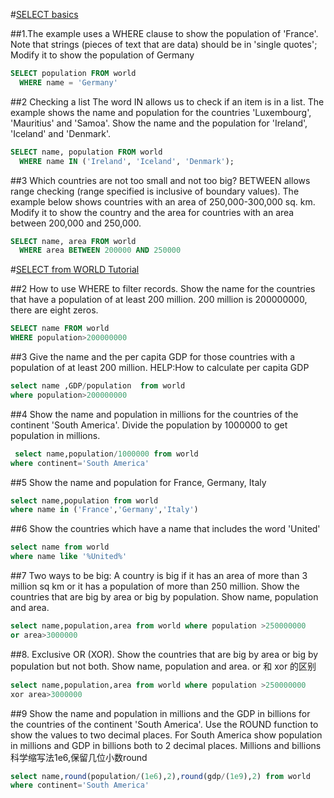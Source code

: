 #[SELECT basics](http://sqlzoo.net/wiki/SELECT_basics)

##1.The example uses a WHERE clause to show the population of 'France'. Note that strings (pieces of text that are data) should be in 'single quotes';
Modify it to show the population of Germany
```sql
SELECT population FROM world
  WHERE name = 'Germany'
```

##2 Checking a list The word IN allows us to check if an item is in a list. The example shows the name and population for the countries 'Luxembourg', 'Mauritius' and 'Samoa'.
Show the name and the population for 'Ireland', 'Iceland' and 'Denmark'.
```sql
SELECT name, population FROM world
  WHERE name IN ('Ireland', 'Iceland', 'Denmark');
```

##3 Which countries are not too small and not too big? BETWEEN allows range checking (range specified is inclusive of boundary values). The example below shows countries with an area of 250,000-300,000 sq. km. Modify it to show the country and the area for countries with an area between 200,000 and 250,000.
```sql
SELECT name, area FROM world
  WHERE area BETWEEN 200000 AND 250000
```

#[SELECT from WORLD Tutorial](http://sqlzoo.net/wiki/SELECT_from_WORLD_Tutorial)

##2
How to use WHERE to filter records. Show the name for the countries that have a population of at least 200 million. 200 million is 200000000, there are eight zeros.
```sql
SELECT name FROM world
WHERE population>200000000
```

##3
Give the name and the per capita GDP for those countries with a population of at least 200 million.
HELP:How to calculate per capita GDP
```sql
select name ,GDP/population  from world 
where population>200000000
```

##4 
Show the name and population in millions for the countries of the continent 'South America'. Divide the population by 1000000 to get population in millions.
```sql
 select name,population/1000000 from world
where continent='South America' 
```

##5
Show the name and population for France, Germany, Italy
```sql
select name,population from world
where name in ('France','Germany','Italy')
```

##6
Show the countries which have a name that includes the word 'United'
```sql
select name from world
where name like '%United%'
```

##7
Two ways to be big: A country is big if it has an area of more than 3 million sq km or it has a population of more than 250 million.
Show the countries that are big by area or big by population. Show name, population and area.
```sql
select name,population,area from world where population >250000000
or area>3000000
```

##8.
Exclusive OR (XOR). Show the countries that are big by area or big by population but not both. Show name, population and area. 
or 和 xor 的区别
```sql
select name,population,area from world where population >250000000
xor area>3000000
```

##9
Show the name and population in millions and the GDP in billions for the countries of the continent 'South America'. Use the ROUND function to show the values to two decimal places.
For South America show population in millions and GDP in billions both to 2 decimal places.
Millions and billions
科学缩写法1e6,保留几位小数round
```sql
select name,round(population/(1e6),2),round(gdp/(1e9),2) from world
where continent='South America'
```

